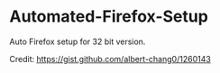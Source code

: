 # Automated-Firefox-Setup
Auto Firefox setup for 32 bit version. 


Credit: https://gist.github.com/albert-chang0/1260143
